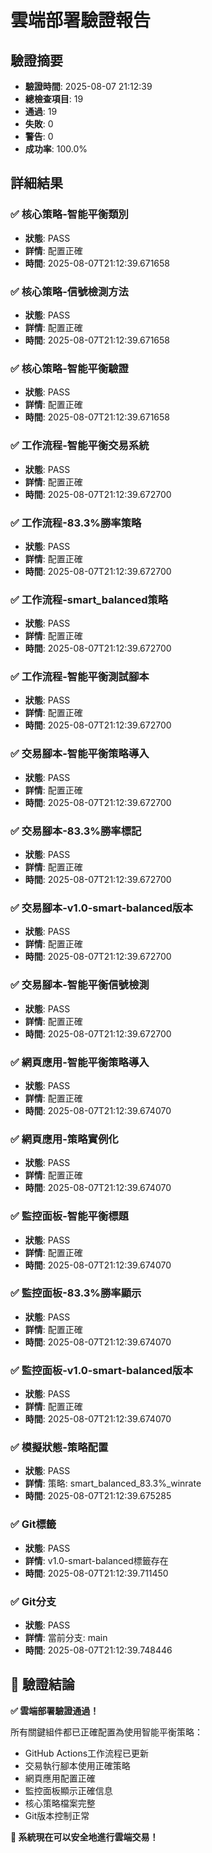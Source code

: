 
# 雲端部署驗證報告

## 驗證摘要
- **驗證時間**: 2025-08-07 21:12:39
- **總檢查項目**: 19
- **通過**: 19
- **失敗**: 0
- **警告**: 0
- **成功率**: 100.0%

## 詳細結果

### ✅ 核心策略-智能平衡類別
- **狀態**: PASS
- **詳情**: 配置正確
- **時間**: 2025-08-07T21:12:39.671658

### ✅ 核心策略-信號檢測方法
- **狀態**: PASS
- **詳情**: 配置正確
- **時間**: 2025-08-07T21:12:39.671658

### ✅ 核心策略-智能平衡驗證
- **狀態**: PASS
- **詳情**: 配置正確
- **時間**: 2025-08-07T21:12:39.671658

### ✅ 工作流程-智能平衡交易系統
- **狀態**: PASS
- **詳情**: 配置正確
- **時間**: 2025-08-07T21:12:39.672700

### ✅ 工作流程-83.3%勝率策略
- **狀態**: PASS
- **詳情**: 配置正確
- **時間**: 2025-08-07T21:12:39.672700

### ✅ 工作流程-smart_balanced策略
- **狀態**: PASS
- **詳情**: 配置正確
- **時間**: 2025-08-07T21:12:39.672700

### ✅ 工作流程-智能平衡測試腳本
- **狀態**: PASS
- **詳情**: 配置正確
- **時間**: 2025-08-07T21:12:39.672700

### ✅ 交易腳本-智能平衡策略導入
- **狀態**: PASS
- **詳情**: 配置正確
- **時間**: 2025-08-07T21:12:39.672700

### ✅ 交易腳本-83.3%勝率標記
- **狀態**: PASS
- **詳情**: 配置正確
- **時間**: 2025-08-07T21:12:39.672700

### ✅ 交易腳本-v1.0-smart-balanced版本
- **狀態**: PASS
- **詳情**: 配置正確
- **時間**: 2025-08-07T21:12:39.672700

### ✅ 交易腳本-智能平衡信號檢測
- **狀態**: PASS
- **詳情**: 配置正確
- **時間**: 2025-08-07T21:12:39.672700

### ✅ 網頁應用-智能平衡策略導入
- **狀態**: PASS
- **詳情**: 配置正確
- **時間**: 2025-08-07T21:12:39.674070

### ✅ 網頁應用-策略實例化
- **狀態**: PASS
- **詳情**: 配置正確
- **時間**: 2025-08-07T21:12:39.674070

### ✅ 監控面板-智能平衡標題
- **狀態**: PASS
- **詳情**: 配置正確
- **時間**: 2025-08-07T21:12:39.674070

### ✅ 監控面板-83.3%勝率顯示
- **狀態**: PASS
- **詳情**: 配置正確
- **時間**: 2025-08-07T21:12:39.674070

### ✅ 監控面板-v1.0-smart-balanced版本
- **狀態**: PASS
- **詳情**: 配置正確
- **時間**: 2025-08-07T21:12:39.674070

### ✅ 模擬狀態-策略配置
- **狀態**: PASS
- **詳情**: 策略: smart_balanced_83.3%_winrate
- **時間**: 2025-08-07T21:12:39.675285

### ✅ Git標籤
- **狀態**: PASS
- **詳情**: v1.0-smart-balanced標籤存在
- **時間**: 2025-08-07T21:12:39.711450

### ✅ Git分支
- **狀態**: PASS
- **詳情**: 當前分支: main
- **時間**: 2025-08-07T21:12:39.748446


## 🎉 驗證結論

**✅ 雲端部署驗證通過！**

所有關鍵組件都已正確配置為使用智能平衡策略：
- GitHub Actions工作流程已更新
- 交易執行腳本使用正確策略
- 網頁應用配置正確
- 監控面板顯示正確信息
- 核心策略檔案完整
- Git版本控制正常

**🚀 系統現在可以安全地進行雲端交易！**
